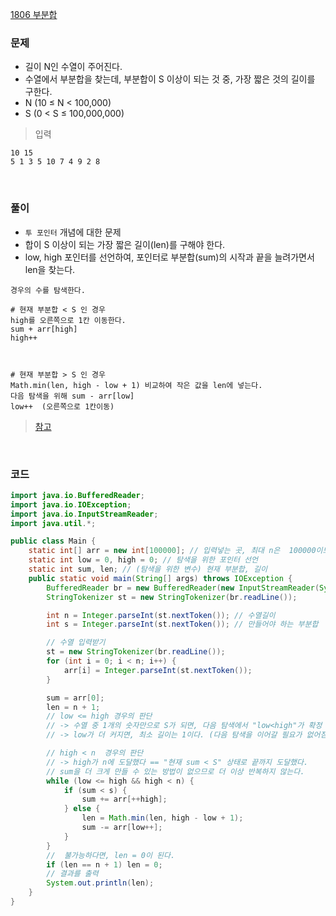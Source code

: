 [1806 부분합](https://www.acmicpc.net/problem/1806)

### 문제
+ 길이 N인 수열이 주어진다.
+ 수열에서 부분합을 찾는데, 부분합이 S 이상이 되는 것 중, 가장 짧은 것의 길이를 구한다.
+ N (10 ≤ N < 100,000)
+ S (0 < S ≤ 100,000,000)

> 입력
```
10 15
5 1 3 5 10 7 4 9 2 8
```

<br>

### 풀이
+ `투 포인터` 개념에 대한 문제
+ 합이 S 이상이 되는 가장 짧은 길이(len)를 구해야 한다.
+ low, high 포인터를 선언하여, 포인터로 부분합(sum)의 시작과 끝을 늘려가면서 len을 찾는다.
```
경우의 수를 탐색한다.

# 현재 부분합 < S 인 경우
high를 오른쪽으로 1칸 이동한다.
sum + arr[high]
high++



# 현재 부분합 > S 인 경우
Math.min(len, high - low + 1) 비교하여 작은 값을 len에 넣는다.
다음 탐색을 위해 sum - arr[low]
low++  (오른쪽으로 1칸이동)
```
> [참고](https://rightbellboy.tistory.com/82)

<br>

### 코드
```java
import java.io.BufferedReader;
import java.io.IOException;
import java.io.InputStreamReader;
import java.util.*;

public class Main {
    static int[] arr = new int[100000]; // 입력넣는 곳, 최대 n은  100000이므로
    static int low = 0, high = 0; // 탐색을 위한 포인터 선언
    static int sum, len; // (탐색을 위한 변수) 현재 부분합, 길이
    public static void main(String[] args) throws IOException {
        BufferedReader br = new BufferedReader(new InputStreamReader(System.in));
        StringTokenizer st = new StringTokenizer(br.readLine());

        int n = Integer.parseInt(st.nextToken()); // 수열길이
        int s = Integer.parseInt(st.nextToken()); // 만들어야 하는 부분합

        // 수열 입력받기
        st = new StringTokenizer(br.readLine());
        for (int i = 0; i < n; i++) {
            arr[i] = Integer.parseInt(st.nextToken());
        }

        sum = arr[0];
        len = n + 1;
        // low <= high 경우의 판단
        // -> 수열 중 1개의 숫자만으로 S가 되면, 다음 탐색에서 "low<high"가 확정
        // -> low가 더 커지면, 최소 길이는 1이다. (다음 탐색을 이어갈 필요가 없어짐)

        // high < n  경우의 판단
        // -> high가 n에 도달했다 == "현재 sum < S" 상태로 끝까지 도달했다.
        // sum을 더 크게 만들 수 있는 방법이 없으므로 더 이상 반복하지 않는다.
        while (low <= high && high < n) {
            if (sum < s) {
                sum += arr[++high];
            } else {
                len = Math.min(len, high - low + 1);
                sum -= arr[low++];
            }
        }
        //  불가능하다면, len = 0이 된다.
        if (len == n + 1) len = 0;
        // 결과를 출력
        System.out.println(len);
    }
}
```
